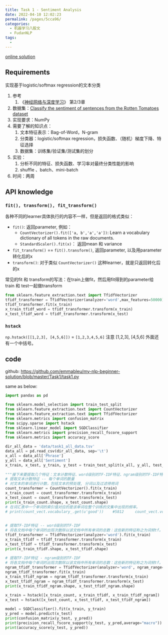 ```yaml
---
title: Task 1 - Sentiment Analysis
date: 2022-04-10 12:02:23
permalink: /pages/5cca96/
categories:
  - 机器学习八股文
  - FudanNLP
tags:
  - 
---
```

[online solution](https://github.com/htfhxx/nlp-beginner_solution)
## Requirements
实现基于logistic/softmax regression的文本分类

1. 参考
   1. 《[神经网络与深度学习](https://nndl.github.io/)》 第2/3章
2. 数据集：[Classify the sentiment of sentences from the Rotten Tomatoes dataset](https://www.kaggle.com/c/sentiment-analysis-on-movie-reviews)
3. 实现要求：NumPy
4. 需要了解的知识点：
   1. 文本特征表示：Bag-of-Word，N-gram
   2. 分类器：logistic/softmax  regression，损失函数、（随机）梯度下降、特征选择
   3. 数据集：训练集/验证集/测试集的划分
5. 实验：
   1. 分析不同的特征、损失函数、学习率对最终分类性能的影响
   2. shuffle 、batch、mini-batch 
6. 时间：两周


## API knowledge 
### `fit(), transform(), fit_transform()`
各种不同的learner具体执行的内容不一样，但是返回的格式类似：
- `fit()`: 返回parameter, 例如：
	- `CountVectorizer().fit(['a, b','a','a'])`: Learn a vocabulary dictionary of all tokens in the raw documents.
	- `StandardScaler().fit(x)`： 返回mean 和 variance
- `fit_transform()` == `fit().transform()`, 返回parameter, 以及用parameter转化后的x
- `transform()`: 对于类似 `CountVectorizer()` 这种learner，就是只返回转化后的x

常见的fit 和 transform的写法：在train上做fit，然后用fit得到的parameter给train 和 test一起做transform
```python
from sklearn.feature_extraction.text import TfidfVectorizer
tfidf_transformer = TfidfVectorizer(analyzer='word',max_features=50000)
tfidf_transformer.fit(x_train)
x_train_tfidf_word = tfidf_transformer.transform(x_train)
x_test_tfidf_word = tfidf_transformer.transform(x_test)
```
### `hstack`
`np.hstack([[1,2,3], [4,5,6]])` = `[1,2,3,4,5,6]`
注意 [1,2,3], [4,5,6] 外面还有一个中括号。

## code
github: https://github.com/emmableu/my-nlp-beginner-solution/blob/master/Task1/task1.py

same as below: 
```python
import pandas as pd  
  
from sklearn.model_selection import train_test_split  
from sklearn.feature_extraction.text import CountVectorizer  
from sklearn.feature_extraction.text import TfidfVectorizer  
from sklearn.metrics import confusion_matrix  
from scipy.sparse import hstack  
from sklearn.linear_model import SGDClassifier  
from sklearn.metrics import precision_recall_fscore_support  
from sklearn.metrics import accuracy_score  
  
dir_all_data = 'data/task1_all_data.tsv'  
data_all = pd.read_csv(dir_all_data, sep='\t')  
x_all = data_all['Phrase']  
y_all = data_all['Sentiment']  
x_train, x_test, y_train, y_test = train_test_split(x_all, y_all, test_size=0.2)  
  
"""接下来要提取几个特征：文本计数特征、word级别的TF-IDF特征、ngram级别的TF-IDF特征"""  
# 提取文本计数特征 -- 每个单词的数量  
# 对文本的单词进行计数，包括文本的预处理, 分词以及过滤停用词  
count_transformer = CountVectorizer().fit(x_train)  
x_train_count = count_transformer.transform(x_train)  
x_test_count = count_transformer.transform(x_test)  
print(x_train_count.shape, x_test_count.shape)  
# 在词汇表中一个单词的索引值对应的是该单词在整个训练的文集中出现的频率。  
# print(count_vect.vocabulary_.get(u'good'))    #5812     count_vect.vocabulary_是一个词典：word-id  
  
  
# 提取TF-IDF特征 -- word级别的TF-IDF  
# 将各文档中每个单词的出现次数除以该文档中所有单词的总数：这些新的特征称之为词频tf。  
tfidf_transformer = TfidfVectorizer(analyzer='word').fit(x_train)  
x_train_tfidf = tfidf_transformer.transform(x_train)  
x_test_tfidf = tfidf_transformer.transform(x_test)  
print(x_train_tfidf.shape, x_test_tfidf.shape)  
  
# 提取TF-IDF特征 - ngram级别的TF-IDF  
# 将各文档中每个单词的出现次数除以该文档中所有单词的总数：这些新的特征称之为词频tf。  
ngram_tfidf_transformer = TfidfVectorizer(analyzer='word', ngram_range=(2, 3), max_features=50000)  
ngram_tfidf_transformer.fit(x_train)  
x_train_tfidf_ngram = ngram_tfidf_transformer.transform(x_train)  
x_test_tfidf_ngram = ngram_tfidf_transformer.transform(x_test)  
print(x_train_tfidf_ngram.shape, x_test_tfidf_ngram.shape)  
  
x_train = hstack([x_train_count, x_train_tfidf, x_train_tfidf_ngram])  
x_test = hstack([x_test_count, x_test_tfidf, x_test_tfidf_ngram]) 

model = SGDClassifier().fit(x_train, y_train)  
y_pred = model.predict(x_test)  
print(confusion_matrix(y_test, y_pred))  
print(precision_recall_fscore_support(y_test, y_pred,average="macro"))  
print(accuracy_score(y_test, y_pred))
```